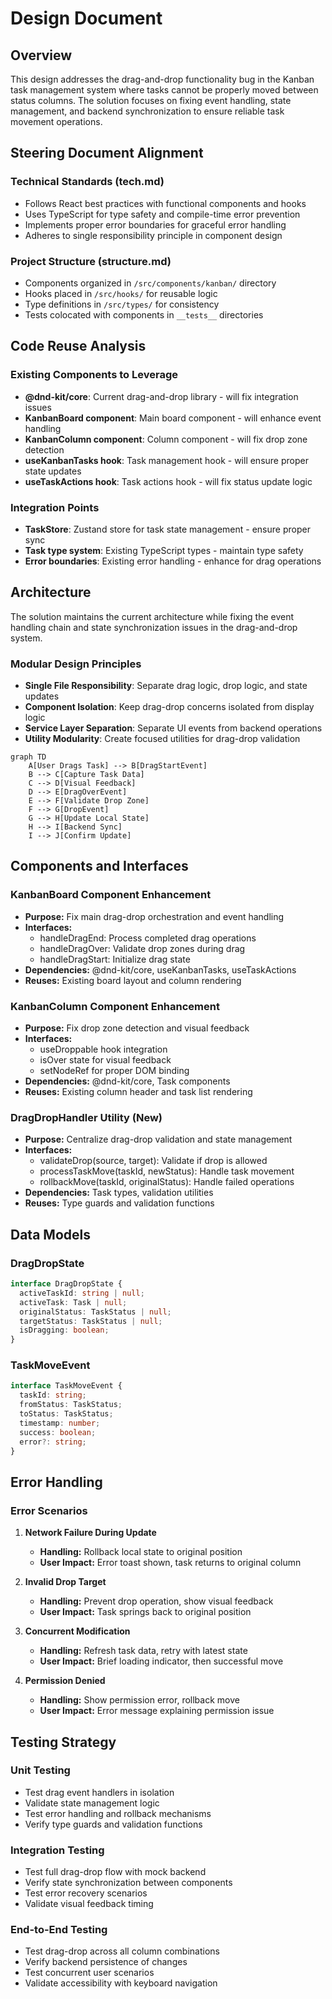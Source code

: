# Design Document

## Overview

This design addresses the drag-and-drop functionality bug in the Kanban task management system where tasks cannot be properly moved between status columns. The solution focuses on fixing event handling, state management, and backend synchronization to ensure reliable task movement operations.

## Steering Document Alignment

### Technical Standards (tech.md)
- Follows React best practices with functional components and hooks
- Uses TypeScript for type safety and compile-time error prevention
- Implements proper error boundaries for graceful error handling
- Adheres to single responsibility principle in component design

### Project Structure (structure.md)
- Components organized in `/src/components/kanban/` directory
- Hooks placed in `/src/hooks/` for reusable logic
- Type definitions in `/src/types/` for consistency
- Tests colocated with components in `__tests__` directories

## Code Reuse Analysis

### Existing Components to Leverage
- **@dnd-kit/core**: Current drag-and-drop library - will fix integration issues
- **KanbanBoard component**: Main board component - will enhance event handling
- **KanbanColumn component**: Column component - will fix drop zone detection
- **useKanbanTasks hook**: Task management hook - will ensure proper state updates
- **useTaskActions hook**: Task actions hook - will fix status update logic

### Integration Points
- **TaskStore**: Zustand store for task state management - ensure proper sync
- **Task type system**: Existing TypeScript types - maintain type safety
- **Error boundaries**: Existing error handling - enhance for drag operations

## Architecture

The solution maintains the current architecture while fixing the event handling chain and state synchronization issues in the drag-and-drop system.

### Modular Design Principles
- **Single File Responsibility**: Separate drag logic, drop logic, and state updates
- **Component Isolation**: Keep drag-drop concerns isolated from display logic
- **Service Layer Separation**: Separate UI events from backend operations
- **Utility Modularity**: Create focused utilities for drag-drop validation

```mermaid
graph TD
    A[User Drags Task] --> B[DragStartEvent]
    B --> C[Capture Task Data]
    C --> D[Visual Feedback]
    D --> E[DragOverEvent]
    E --> F[Validate Drop Zone]
    F --> G[DropEvent]
    G --> H[Update Local State]
    H --> I[Backend Sync]
    I --> J[Confirm Update]
```

## Components and Interfaces

### KanbanBoard Component Enhancement
- **Purpose:** Fix main drag-drop orchestration and event handling
- **Interfaces:** 
  - handleDragEnd: Process completed drag operations
  - handleDragOver: Validate drop zones during drag
  - handleDragStart: Initialize drag state
- **Dependencies:** @dnd-kit/core, useKanbanTasks, useTaskActions
- **Reuses:** Existing board layout and column rendering

### KanbanColumn Component Enhancement
- **Purpose:** Fix drop zone detection and visual feedback
- **Interfaces:**
  - useDroppable hook integration
  - isOver state for visual feedback
  - setNodeRef for proper DOM binding
- **Dependencies:** @dnd-kit/core, Task components
- **Reuses:** Existing column header and task list rendering

### DragDropHandler Utility (New)
- **Purpose:** Centralize drag-drop validation and state management
- **Interfaces:**
  - validateDrop(source, target): Validate if drop is allowed
  - processTaskMove(taskId, newStatus): Handle task movement
  - rollbackMove(taskId, originalStatus): Handle failed operations
- **Dependencies:** Task types, validation utilities
- **Reuses:** Type guards and validation functions

## Data Models

### DragDropState
```typescript
interface DragDropState {
  activeTaskId: string | null;
  activeTask: Task | null;
  originalStatus: TaskStatus | null;
  targetStatus: TaskStatus | null;
  isDragging: boolean;
}
```

### TaskMoveEvent
```typescript
interface TaskMoveEvent {
  taskId: string;
  fromStatus: TaskStatus;
  toStatus: TaskStatus;
  timestamp: number;
  success: boolean;
  error?: string;
}
```

## Error Handling

### Error Scenarios

1. **Network Failure During Update**
   - **Handling:** Rollback local state to original position
   - **User Impact:** Error toast shown, task returns to original column

2. **Invalid Drop Target**
   - **Handling:** Prevent drop operation, show visual feedback
   - **User Impact:** Task springs back to original position

3. **Concurrent Modification**
   - **Handling:** Refresh task data, retry with latest state
   - **User Impact:** Brief loading indicator, then successful move

4. **Permission Denied**
   - **Handling:** Show permission error, rollback move
   - **User Impact:** Error message explaining permission issue

## Testing Strategy

### Unit Testing
- Test drag event handlers in isolation
- Validate state management logic
- Test error handling and rollback mechanisms
- Verify type guards and validation functions

### Integration Testing
- Test full drag-drop flow with mock backend
- Verify state synchronization between components
- Test error recovery scenarios
- Validate visual feedback timing

### End-to-End Testing
- Test drag-drop across all column combinations
- Verify backend persistence of changes
- Test concurrent user scenarios
- Validate accessibility with keyboard navigation